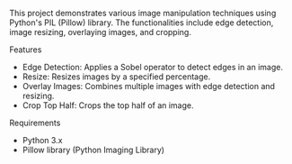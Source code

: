 This project demonstrates various image manipulation techniques using Python's PIL (Pillow) library. The functionalities include edge detection, image resizing, overlaying images, and cropping.

Features
- Edge Detection: Applies a Sobel operator to detect edges in an image.
- Resize: Resizes images by a specified percentage.
- Overlay Images: Combines multiple images with edge detection and resizing.
- Crop Top Half: Crops the top half of an image.

Requirements
- Python 3.x
- Pillow library (Python Imaging Library)
